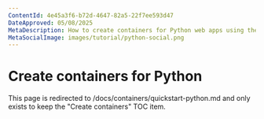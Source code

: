 ```yaml
---
ContentId: 4e45a3f6-b72d-4647-82a5-22f7ee593d47
DateApproved: 05/08/2025
MetaDescription: How to create containers for Python web apps using the VS Code Container Tools extension
MetaSocialImage: images/tutorial/python-social.png
---
```

# Create containers for Python

This page is redirected to /docs/containers/quickstart-python.md and only exists to keep the "Create containers" TOC item.
